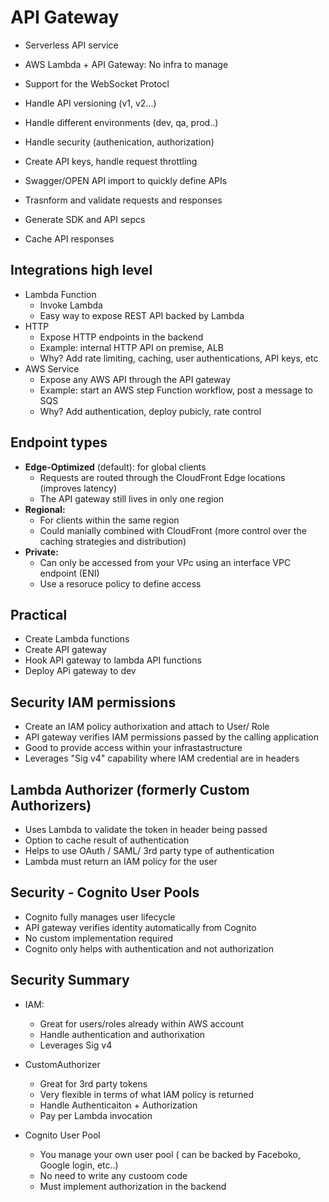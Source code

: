 # API Gateway

- Serverless API service

- AWS Lambda + API Gateway: No infra to manage
- Support for the WebSocket Protocl
- Handle API versioning (v1, v2...)
- Handle different environments (dev, qa, prod..)
- Handle security (authenication, authorization)
- Create API keys, handle request throttling
- Swagger/OPEN API import to quickly define APIs
- Trasnform and validate requests and responses
- Generate SDK and API sepcs
- Cache API responses

## Integrations high level

- Lambda Function
  - Invoke Lambda 
  - Easy way to expose REST API backed by Lambda
- HTTP
  - Expose HTTP endpoints in the backend
  - Example: internal HTTP API on premise, ALB
  - Why? Add rate limiting, caching, user authentications, API keys, etc
- AWS Service
  - Expose any AWS API through the API gateway
  - Example: start an AWS step Function workflow, post a message to SQS
  - Why? Add authentication, deploy pubicly, rate control

## Endpoint types

- **Edge-Optimized** (default): for global clients
  - Requests are routed through the CloudFront Edge locations (improves latency)
  - The API gateway still lives in only one region
- **Regional:**
  - For clients within the same region
  - Could manially combined with CloudFront (more control over the caching strategies and distribution)
- **Private:**
  - Can only be accessed from your VPc using an interface VPC endpoint (ENI)
  - Use a resoruce policy to define access

## Practical

- Create Lambda functions
- Create API gateway
- Hook API gateway to lambda API functions
- Deploy APi gateway to dev

## Security IAM permissions

- Create an IAM policy authorixation and attach to User/ Role
- API gateway verifies IAM permissions passed by the calling application
- Good to provide access within your infrastastructure
- Leverages "Sig v4" capability where IAM credential are in headers

## Lambda Authorizer (formerly Custom Authorizers)

- Uses Lambda to validate the token in header being passed
- Option to cache result of authentication
- Helps to use OAuth / SAML/ 3rd party type of authentication
- Lambda must return an IAM policy for the user


## Security - Cognito User Pools

- Cognito fully manages user lifecycle
- API gateway verifies identity automatically from Cognito
- No custom implementation required
- Cognito only helps with authentication and not authorization

## Security Summary

- IAM:
  - Great for users/roles already within AWS account
  - Handle authentication and authorixation
  - Leverages Sig v4

- CustomAuthorizer
  - Great for 3rd party tokens
  - Very flexible in terms of what IAM policy is returned
  - Handle Authenticaiton + Authorization
  - Pay per Lambda invocation

- Cognito User Pool
  - You manage your own user pool ( can be backed by Faceboko, Google login, etc..)
  - No need to write any custoom code
  - Must implement authorization in the backend
